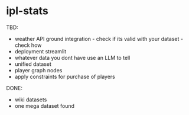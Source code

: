 # ipl-stats

TBD:

- weather API ground integration - check if its valid with your dataset - check how
- deployment streamlit
- whatever data you dont have use an LLM to tell
- unified dataset
- player graph nodes
- apply constraints for purchase of players

DONE:

- wiki datasets
- one mega dataset found
